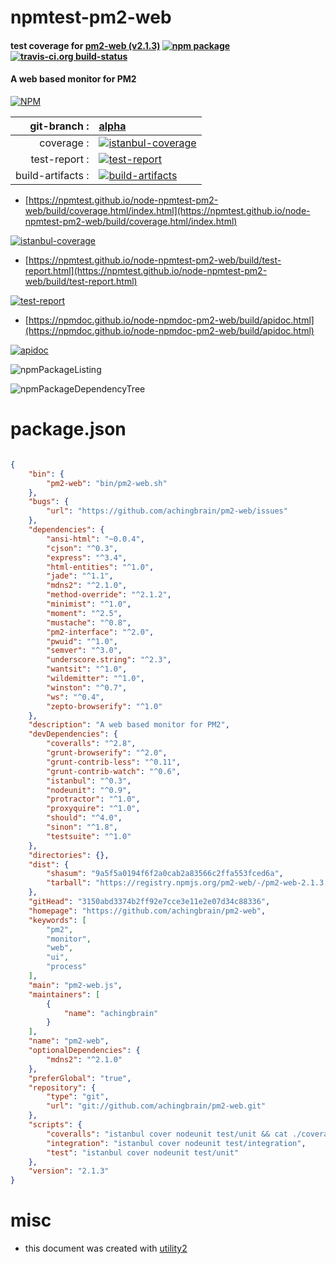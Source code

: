 # npmtest-pm2-web

#### test coverage for  [pm2-web (v2.1.3)](https://github.com/achingbrain/pm2-web)  [![npm package](https://img.shields.io/npm/v/npmtest-pm2-web.svg?style=flat-square)](https://www.npmjs.org/package/npmtest-pm2-web) [![travis-ci.org build-status](https://api.travis-ci.org/npmtest/node-npmtest-pm2-web.svg)](https://travis-ci.org/npmtest/node-npmtest-pm2-web)

#### A web based monitor for PM2

[![NPM](https://nodei.co/npm/pm2-web.png?downloads=true&downloadRank=true&stars=true)](https://www.npmjs.com/package/pm2-web)

| git-branch : | [alpha](https://github.com/npmtest/node-npmtest-pm2-web/tree/alpha)|
|--:|:--|
| coverage : | [![istanbul-coverage](https://npmtest.github.io/node-npmtest-pm2-web/build/coverage.badge.svg)](https://npmtest.github.io/node-npmtest-pm2-web/build/coverage.html/index.html)|
| test-report : | [![test-report](https://npmtest.github.io/node-npmtest-pm2-web/build/test-report.badge.svg)](https://npmtest.github.io/node-npmtest-pm2-web/build/test-report.html)|
| build-artifacts : | [![build-artifacts](https://npmtest.github.io/node-npmtest-pm2-web/glyphicons_144_folder_open.png)](https://github.com/npmtest/node-npmtest-pm2-web/tree/gh-pages/build)|

- [https://npmtest.github.io/node-npmtest-pm2-web/build/coverage.html/index.html](https://npmtest.github.io/node-npmtest-pm2-web/build/coverage.html/index.html)

[![istanbul-coverage](https://npmtest.github.io/node-npmtest-pm2-web/build/screenCapture.buildCi.browser.%252Ftmp%252Fbuild%252Fcoverage.lib.html.png)](https://npmtest.github.io/node-npmtest-pm2-web/build/coverage.html/index.html)

- [https://npmtest.github.io/node-npmtest-pm2-web/build/test-report.html](https://npmtest.github.io/node-npmtest-pm2-web/build/test-report.html)

[![test-report](https://npmtest.github.io/node-npmtest-pm2-web/build/screenCapture.buildCi.browser.%252Ftmp%252Fbuild%252Ftest-report.html.png)](https://npmtest.github.io/node-npmtest-pm2-web/build/test-report.html)

- [https://npmdoc.github.io/node-npmdoc-pm2-web/build/apidoc.html](https://npmdoc.github.io/node-npmdoc-pm2-web/build/apidoc.html)

[![apidoc](https://npmdoc.github.io/node-npmdoc-pm2-web/build/screenCapture.buildCi.browser.%252Ftmp%252Fbuild%252Fapidoc.html.png)](https://npmdoc.github.io/node-npmdoc-pm2-web/build/apidoc.html)

![npmPackageListing](https://npmtest.github.io/node-npmtest-pm2-web/build/screenCapture.npmPackageListing.svg)

![npmPackageDependencyTree](https://npmtest.github.io/node-npmtest-pm2-web/build/screenCapture.npmPackageDependencyTree.svg)



# package.json

```json

{
    "bin": {
        "pm2-web": "bin/pm2-web.sh"
    },
    "bugs": {
        "url": "https://github.com/achingbrain/pm2-web/issues"
    },
    "dependencies": {
        "ansi-html": "~0.0.4",
        "cjson": "^0.3",
        "express": "^3.4",
        "html-entities": "^1.0",
        "jade": "^1.1",
        "mdns2": "^2.1.0",
        "method-override": "^2.1.2",
        "minimist": "^1.0",
        "moment": "^2.5",
        "mustache": "^0.8",
        "pm2-interface": "^2.0",
        "pwuid": "^1.0",
        "semver": "^3.0",
        "underscore.string": "^2.3",
        "wantsit": "^1.0",
        "wildemitter": "^1.0",
        "winston": "^0.7",
        "ws": "^0.4",
        "zepto-browserify": "^1.0"
    },
    "description": "A web based monitor for PM2",
    "devDependencies": {
        "coveralls": "^2.8",
        "grunt-browserify": "^2.0",
        "grunt-contrib-less": "^0.11",
        "grunt-contrib-watch": "^0.6",
        "istanbul": "^0.3",
        "nodeunit": "^0.9",
        "protractor": "^1.0",
        "proxyquire": "^1.0",
        "should": "^4.0",
        "sinon": "^1.8",
        "testsuite": "^1.0"
    },
    "directories": {},
    "dist": {
        "shasum": "9a5f5a0194f6f2a0cab2a83566c2ffa553fced6a",
        "tarball": "https://registry.npmjs.org/pm2-web/-/pm2-web-2.1.3.tgz"
    },
    "gitHead": "3150abd3374b2ff92e7cce3e11e2e07d34c88336",
    "homepage": "https://github.com/achingbrain/pm2-web",
    "keywords": [
        "pm2",
        "monitor",
        "web",
        "ui",
        "process"
    ],
    "main": "pm2-web.js",
    "maintainers": [
        {
            "name": "achingbrain"
        }
    ],
    "name": "pm2-web",
    "optionalDependencies": {
        "mdns2": "^2.1.0"
    },
    "preferGlobal": "true",
    "repository": {
        "type": "git",
        "url": "git://github.com/achingbrain/pm2-web.git"
    },
    "scripts": {
        "coveralls": "istanbul cover nodeunit test/unit && cat ./coverage/lcov.info | ./node_modules/coveralls/bin/coveralls.js",
        "integration": "istanbul cover nodeunit test/integration",
        "test": "istanbul cover nodeunit test/unit"
    },
    "version": "2.1.3"
}
```



# misc
- this document was created with [utility2](https://github.com/kaizhu256/node-utility2)
